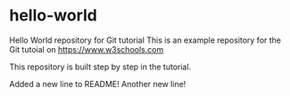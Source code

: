 # hello-world
Hello World repository for Git tutorial
This is an example repository for the Git tutoial on https://www.w3schools.com

This repository is built step by step in the tutorial. 

Added a new line to README!
Another new line!
